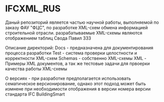 # IFCXML_RUS

Даный репозиторий является частью научной работы, выполняемой по заказу ФАУ "ФЦС", по разработке XML-схем обмена информацией строительной отрасли.
разрабатываемые XML-схемы являются отображением таблиц Свода Павил 333

Описание директорий:
Docs - предназначена для документирования процесса разработки
Test - система проверки целостности и корректности XML-схем
Schemas - собственно XML-схемы
XML - Примеры XML документов, а так же тестовые задачи для првоерки качества работы XML-схемы


О версиях - при разработке предполагается использовать сематическое версионирование, однако этот подход может быть измнене при необходимости отображения в версии номера версии стандарта IFC BuildingSmart
 
